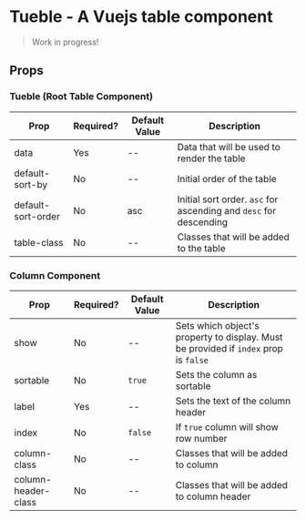 # Tueble - A Vuejs table component

> Work in progress!

## Props

### Tueble (Root Table Component)

| Prop               | Required? | Default Value | Description                                                       |
| ------------------ | --------- | ------------- | ----------------------------------------------------------------- |
| data               | Yes       | --            | Data that will be used to render the table                        |
| default-sort-by    | No        | --            | Initial order of the table                                        |
| default-sort-order | No        | asc           | Initial sort order. `asc` for ascending and `desc` for descending |
| table-class        | No        | --            | Classes that will be added to the table                           |

### Column Component

| Prop                | Required? | Default Value | Description                                                                          |
| ------------------- | --------- | ------------- | ------------------------------------------------------------------------------------ |
| show                | No        | --            | Sets which object's property to display. Must be provided if `index` prop is `false` |
| sortable            | No        | `true`        | Sets the column as sortable                                                          |
| label               | Yes       | --            | Sets the text of the column header                                                   |
| index               | No        | `false`       | If `true` column will show row number                                                |
| column-class        | No        | --            | Classes that will be added to column                                                 |
| column-header-class | No        | --            | Classes that will be added to column header                                          |
